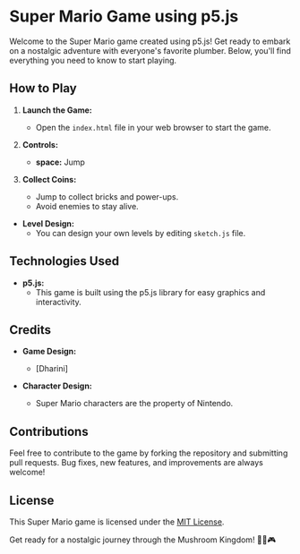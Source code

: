 # Super Mario Game using p5.js

Welcome to the Super Mario game created using p5.js! Get ready to embark on a nostalgic adventure with everyone's favorite plumber. Below, you'll find everything you need to know to start playing.

## How to Play

1. **Launch the Game:**
   - Open the `index.html` file in your web browser to start the game.

2. **Controls:**
     - **space:** Jump

3. **Collect Coins:**
   - Jump to collect bricks and power-ups.
   - Avoid enemies to stay alive.


- **Level Design:**
  - You can design your own levels by editing  `sketch.js` file.


## Technologies Used

- **p5.js:**
  - This game is built using the p5.js library for easy graphics and interactivity.

## Credits

- **Game Design:**
  - [Dharini]

- **Character Design:**
  - Super Mario characters are the property of Nintendo.

## Contributions

Feel free to contribute to the game by forking the repository and submitting pull requests. Bug fixes, new features, and improvements are always welcome!

## License

This Super Mario game is licensed under the [MIT License](LICENSE.md).

Get ready for a nostalgic journey through the Mushroom Kingdom! 🍄👑🎮
